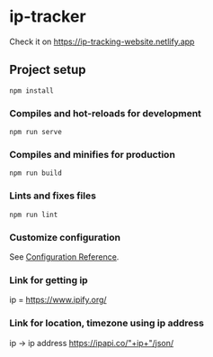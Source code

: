 # ip-tracker

Check it on https://ip-tracking-website.netlify.app

## Project setup
```
npm install
```

### Compiles and hot-reloads for development
```
npm run serve
```

### Compiles and minifies for production
```
npm run build
```

### Lints and fixes files
```
npm run lint
```

### Customize configuration
See [Configuration Reference](https://cli.vuejs.org/config/).

### Link for getting ip
ip = https://www.ipify.org/

### Link for location, timezone using ip address
ip -> ip address
https://ipapi.co/"+ip+"/json/